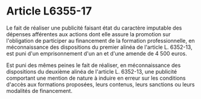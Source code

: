 # Article L6355-17

Le fait de réaliser une publicité faisant état du caractère imputable des dépenses afférentes aux actions dont elle assure la promotion sur l'obligation de participer au financement de la formation professionnelle, en méconnaissance des dispositions du premier alinéa de l'article L. 6352-13, est puni d'un emprisonnement d'un an et d'une amende de 4 500 euros.

Est puni des mêmes peines le fait de réaliser, en méconnaissance des dispositions du deuxième alinéa de l'article L. 6352-13, une publicité comportant une mention de nature à induire en erreur sur les conditions d'accès aux formations proposées, leurs contenus, leurs sanctions ou leurs modalités de financement.